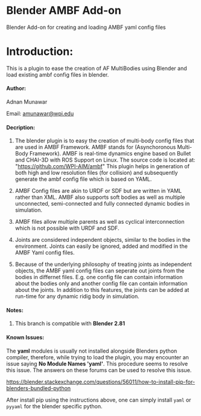 # Blender AMBF Add-on
Blender Add-on for creating and loading AMBF yaml config files

# Introduction:
This is a plugin to ease the creation of AF MultiBodies using Blender and load existing ambf config files in blender.

#### Author:
Adnan Munawar

Email: amunawar@wpi.edu

#### Decription:
1. The blender plugin is to easy the creation of multi-body config files that are used in AMBF Framework.
AMBF stands for (Asynchoronous Multi-Body Framework). AMBF is real-time dynamics engine
based on Bullet and CHAI-3D with ROS Support on Linux. The source code is located at:
"https://github.com/WPI-AIM/ambf"
This plugin helps in generation of both high and low resolution files (for collision) and subsequently
generate the ambf config file which is based on YAML.

2. AMBF Config files are akin to URDF or SDF but are written in YAML rather than XML. AMBF also supports
soft bodies as well as multiple unconnected, semi-connected and fully connected dynamic bodies in simulation.

3. AMBF files allow multiple parents as well as cyclical interconnection which is not possible with URDF and SDF.

4. Joints are considered independent objects, similar to the bodies in the environment. Joints can easily be ignored,
added and modified in the AMBF Yaml config files.

5. Because of the underlying philosophy of treating joints as independent objects, the AMBF yaml config files can seperate out joints from the bodies in differnet files. E.g. one config file can contain information about the bodies only and another config file can contain information about the joints. In addition to this features, the joints can be added at run-time for any dynamic ridig body in simulation.

#### Notes:
1. This branch is compatible with **Blender 2.81**

#### Known Issues:
The **yaml** modules is usually not installed alongside Blenders python compiler, therefore, while trying to load the plugin, you may encounter an issue saying **No Module Names 'yaml'**. This procedure seems to resolve this issue. The answers on these forums can be used to resolve this issue.

https://blender.stackexchange.com/questions/56011/how-to-install-pip-for-blenders-bundled-python


After install pip using the instructions above, one can simply install `yaml` or `pyyaml` for the blender specific python.
